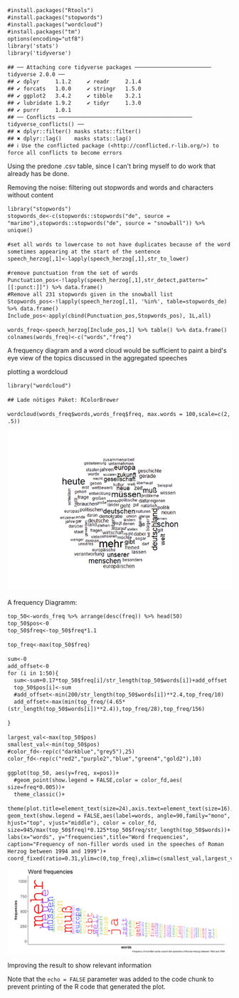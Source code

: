 ```         
#install.packages("Rtools")
#install.packages("stopwords")
#install.packages("wordcloud")
#install.packages("tm")
options(encoding="utf8")
library('stats')
library('tidyverse')

## ── Attaching core tidyverse packages ──────────────────────── tidyverse 2.0.0 ──
## ✔ dplyr     1.1.2     ✔ readr     2.1.4
## ✔ forcats   1.0.0     ✔ stringr   1.5.0
## ✔ ggplot2   3.4.2     ✔ tibble    3.2.1
## ✔ lubridate 1.9.2     ✔ tidyr     1.3.0
## ✔ purrr     1.0.1     
## ── Conflicts ────────────────────────────────────────── tidyverse_conflicts() ──
## ✖ dplyr::filter() masks stats::filter()
## ✖ dplyr::lag()    masks stats::lag()
## ℹ Use the conflicted package (<http://conflicted.r-lib.org/>) to force all conflicts to become errors
```

Using the predone .csv table, since I can't bring myself to do work that already has be done.

Removing the noise: filtering out stopwords and words and characters without content

```         
library("stopwords")
stopwords_de<-c(stopwords::stopwords("de", source = "marimo"),stopwords::stopwords("de", source = "snowball")) %>% unique()

#set all words to lowercase to not have duplicates because of the word sometimes appearing at the start of the sentence
speech_herzog[,1]<-lapply(speech_herzog[,1],str_to_lower)

#remove punctuation from the set of words
Punctuation_pos<-!lapply(speech_herzog[,1],str_detect,pattern="[[:punct:]]") %>% data.frame()
#Remove all 231 stopwords given in the snowball list
Stopwords_pos<-!lapply(speech_herzog[,1], '%in%', table=stopwords_de) %>% data.frame()
Include_pos<-apply(cbind(Punctuation_pos,Stopwords_pos), 1L,all)

words_freq<-speech_herzog[Include_pos,1] %>% table() %>% data.frame()
colnames(words_freq)<-c("words","freq")
```

A frequency diagram and a word cloud would be sufficient to paint a bird's eye view of the topics discussed in the aggregated speeches

plotting a wordcloud

```         
library("wordcloud")

## Lade nötiges Paket: RColorBrewer

wordcloud(words_freq$words,words_freq$freq, max.words = 100,scale=c(2, .5))
```

![](German_language_files/figure-markdown_strict/unnamed-chunk-3-1.png)

A frequency Diagramm:

```         
top_50<-words_freq %>% arrange(desc(freq)) %>% head(50)
top_50$pos<-0
top_50$freq<-top_50$freq*1.1

top_freq<-max(top_50$freq)

sum<-0
add_offset<-0
for (i in 1:50){
  sum<-sum+0.17*top_50$freq[i]/str_length(top_50$words[i])+add_offset
  top_50$pos[i]<-sum
  #add_offset<-min(200/str_length(top_50$words[i])**2.4,top_freq/10)
  add_offset<-max(min(top_freq/(4.65*(str_length(top_50$words[i])**2.4)),top_freq/28),top_freq/156)

}

largest_val<-max(top_50$pos)
smallest_val<-min(top_50$pos)
#color_fd<-rep(c("darkblue","grey5"),25)
color_fd<-rep(c("red2","purple2","blue","green4","gold2"),10)

ggplot(top_50, aes(y=freq, x=pos))+
  #geom_point(show.legend = FALSE,color = color_fd,aes( size=freq*0.005))+
  theme_classic()+
  theme(plot.title=element_text(size=24),axis.text=element_text(size=16),axis.text.x=element_blank(),axis.ticks.x=element_blank(),axis.title=element_text(size=14,face="bold"))+
geom_text(show.legend = FALSE,aes(label=words, angle=90,family="mono",  hjust="top", vjust="middle"), color = color_fd, size=945/max(top_50$freq)*0.125*top_50$freq/str_length(top_50$words))+
labs(x="words", y="frequencies",title="Word frequencies", caption="Frequency of non-filler words used in the speeches of Roman Herzog between 1994 and 1999")+
coord_fixed(ratio=0.31,ylim=c(0,top_freq),xlim=c(smallest_val,largest_val))
```

![](German_language_files/figure-markdown_strict/unnamed-chunk-4-1.png)

Improving the result to show relevant information

Note that the `echo = FALSE` parameter was added to the code chunk to prevent printing of the R code that generated the plot.
